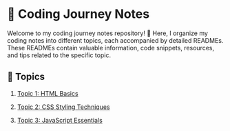 # :notebook: Coding Journey Notes

Welcome to my coding journey notes repository! 🚀 Here, I organize my coding notes into different topics, each accompanied by detailed READMEs. These READMEs contain valuable information, code snippets, resources, and tips related to the specific topic.


## :open_book: Topics

1. [Topic 1: HTML Basics](./html/htmlBasics.md)
   <!-- - Overview of HTML fundamentals.
   - Code snippets for common HTML elements.
   - Useful resources for further learning. -->

2. [Topic 2: CSS Styling Techniques](./css/README.md)
   <!-- - Techniques for styling web pages using CSS.
   - Examples of CSS properties and their applications.
   - Recommended resources for mastering CSS. -->

3. [Topic 3: JavaScript Essentials](./javascript/jsBasics.md)
   <!-- - Core concepts of JavaScript programming.
   - Code snippets illustrating JavaScript fundamentals.
   - Handy tips for effective JavaScript coding. -->
